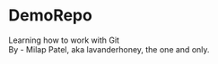 # DemoRepo
Learning how to work with Git
<br>
By - Milap Patel, aka lavanderhoney, the one and only.
